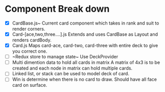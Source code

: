 # Component Break down

- [x] CardBase.js~
      Current card component which takes in rank and suit to render corners.
- [x] Card-[ace,two,three....].js
      Extends and uses CardBase as Layout and renders cardBody.
- [x] Card.js
      Maps card-ace, card-two, card-three with entire deck to give you correct one.
- [ ] ~Redux store to manage state~ Use DeckProvider
- [ ] Multi dimention data to hold all cards in matrix
      A matrix of 4x3 is to be created and each node in matrix can hold multiple cards.
- [ ] Linked list, or stack can be used to model deck of card.
- [ ] Win is determine when there is no card to draw. Should have all face card on surface.

